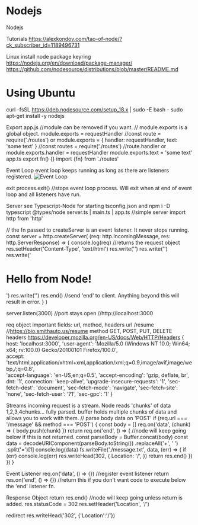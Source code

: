 # Nodejs

Nodejs

Tutorials
https://alexkondov.com/tao-of-node/?ck_subscriber_id=1189496731

Linux install node package keyring
https://nodejs.org/en/download/package-manager/
https://github.com/nodesource/distributions/blob/master/README.md

# Using Ubuntu

curl -fsSL https://deb.nodesource.com/setup_18.x | sudo -E bash -
sudo apt-get install -y nodejs

Export
app.js //module can be removed if you want.
// module.exports is a global object.
module.exports = requestHandler //const route = require('./routes')
or
module.exports = {
handler: requestHandler,
text: 'some text'
} //const routes = require('./routes') //route.handler
or
module.exports.handler = requestHandler
module.exports.text = 'some text'
app.ts
export fn() {}
import {fn} from './routes'

Event Loop
event loop keeps running as long as there are listeners registered.
![Event Loop]('./images/EventLoop.png')

exit
process.exit() //stops event loop process. Will exit when at end of event loop and all listeners have run.

Server
see Typescript-Node for starting tsconfig.json and npm i -D typescript @types/node
server.ts | main.ts | app.ts //simple server
import http from 'http'

// the fn passed to createServer is an event listener. It never stops running.
const server = http.createServer(
(req: http.IncomingMessage, res: http.ServerResponse) => {
console.log(req) //returns the request object
res.setHeader('Content-Type', 'text/html')
res.write('<html>')
res.write('<head><title>Node.js Server</title></head>')
res.write('<body><h1>Hello from Node!</h1></body>')
res.write('</html>')
res.end() //send 'end' to client. Anything beyond this will result in error.
}
)

server.listen(3000) //port stays open //http://localhost:3000

req object
important fields: url, method, headers
url
/resume //https://bio.smithauto.us/resume
method
GET, POST, PUT, DELETE
headers
https://developer.mozilla.org/en-US/docs/Web/HTTP/Headers
{
host: 'localhost:3000',
'user-agent': 'Mozilla/5.0 (Windows NT 10.0; Win64; x64; rv:100.0) Gecko/20100101 Firefox/100.0',  
 accept: 'text/html,application/xhtml+xml,application/xml;q=0.9,image/avif,image/webp,_/_;q=0.8',  
 'accept-language': 'en-US,en;q=0.5',
'accept-encoding': 'gzip, deflate, br',
dnt: '1',
connection: 'keep-alive',
'upgrade-insecure-requests': '1',
'sec-fetch-dest': 'document',
'sec-fetch-mode': 'navigate',
'sec-fetch-site': 'none',
'sec-fetch-user': '?1',
'sec-gpc': '1'
}

Streams
incoming request is a stream. Node reads 'chunks' of data 1,2,3,4chunks... fully parsed.
buffer
holds multiple chunks of data and allows you to work with them.
// parse body data on 'POST'
if (req.url === '/message' && method === 'POST') {
const body = []
req.on('data', (chunk) => {
body.push(chunk)
})
return req.on('end', () => { //node will keep going below if this is not returned.
const parseBody = Buffer.concat(body)
const data = decodeURIComponent(parseBody.toString())
.replaceAll('+', ' ')
.split('=')[1]
console.log(data)
fs.writeFile('./message.txt', data, (err) => {
if (err) console.log(err)
res.writeHead(302, {
Location: '/',
})
return res.end()
})
})
}

Event Listener
req.on('data', () => {}) //register event listener
return res.on('end', () => {}) //return this if you don't want code to execute below the 'end' listener fn.

Response Object
return res.end() //node will keep going unless return is added.
res.statusCode = 302
res.setHeader('Location', '/')

redirect
res.writeHead('302', {'Location':'/'})
